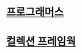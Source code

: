 # [프로그래머스](https://github.com/jsjune/algorithm_practice/wiki/%ED%94%84%EB%A1%9C%EA%B7%B8%EB%9E%98%EB%A8%B8%EC%8A%A4)
# [컬렉션 프레임웍](https://github.com/jsjune/algorithm_practice/wiki/%EC%BB%AC%EB%A0%89%EC%85%98-%ED%94%84%EB%A0%88%EC%9E%84%EC%9B%8C%ED%81%AC)

